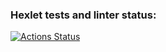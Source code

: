 ### Hexlet tests and linter status:
[![Actions Status](https://github.com/KAte6033/python-project-49/actions/workflows/hexlet-check.yml/badge.svg)](https://github.com/KAte6033/python-project-49/actions)
